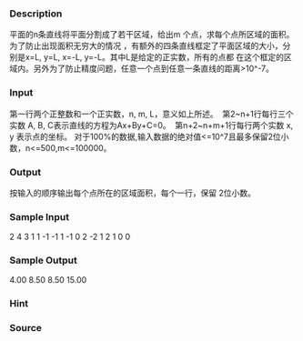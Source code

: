 
### Description
平面的n条直线将平面分割成了若干区域，给出m 个点，求每个点所区域的面积。为了防止出现面积无穷大的情况
，有额外的四条直线框定了平面区域的大小，分别是x=L, y=L, x=-L, y=-L。其中L是给定的正实数，所有的点都
在这个框定的区域内。另外为了防止精度问题，任意一个点到任意一条直线的距离>10^-7。

### Input
第一行两个正整数和一个正实数，n, m, L，意义如上所述。 
第2~n+1行每行三个实数 A, B, C表示直线的方程为Ax+By+C=0。 
第n+2~n+m+1行每行两个实数 x, y 表示点的坐标。
对于100%的数据,输入数据的绝对值<=10^7且最多保留2位小数，n<=500,m<=100000。 



### Output
按输入的顺序输出每个点所在的区域面积，每个一行，保留 2位小数。
### Sample Input
2 4 3 
1 1 -1 
-1 1 -1 
0 2 
-2 1 
2 1 
0 0
### Sample Output
4.00 
8.50 
8.50 
15.00
### Hint

### Source
